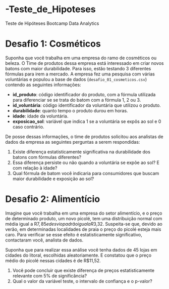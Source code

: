 # -Teste_de_Hipoteses
Teste de Hipóteses Bootcamp Data Analytics

# Desafio 1: Cosméticos

Suponha que você trabalha em uma empresa do ramo de cosméticos ou beleza. O Time de produtos dessa empresa está interessado em criar novos batons com maior durabilidade. Para isso, estão testando 3 diferentes fórmulas para irem a mercado. A empresa fez uma pesquisa com várias voluntárias e populou a base de dados (`desafio_01_cosmeticos.csv`) contendo as seguintes informações:

- **id_produto**: código identificador do produto, com a fórmula utilizada para diferenciar se se trata do batom com a fórmula 1, 2 ou 3.
- **id_voluntária**: código identificador da voluntária que utilizou o produto.
- **durabilidade**: quanto tempo o produto durou em horas.
- **idade**: idade da voluntária.
- **exposicao_sol**: variável que indica 1 se a voluntária se expôs ao sol e 0 caso contrário.

De posse dessas informações, o time de produtos solicitou aos analistas de dados da empresa as seguintes perguntas a serem respondidas:

1. Existe diferença estatisticamente significativa na durabilidade dos batons com fórmulas diferentes?
2. Essa diferença persiste ou não quando a voluntária se expõe ao sol? E com relação à idade?
3. Qual fórmula de batom você indicaria para consumidores que buscam maior durabilidade e exposição ao sol?

# Desafio 2: Alimentício

Imagine que você trabalha em uma empresa do setor alimentício, e o preço de determinado produto, um novo picolé, tem uma distribuição normal com média igual a R$7,85 e desvio padrão igual a R$3,32. Suspeita-se que, devido ao verão, em determinadas localidades de praia o preço do picolé esteja mais caro. Para verificar se esse efeito é estatisticamente significativo, contactaram você, analista de dados.

Suponha que para realizar essa análise você tenha dados de 45 lojas em cidades do litoral, escolhidas aleatoriamente. E constatou que o preço médio do picolé nessas cidades é de R$11,52.

1. Você pode concluir que existe diferença de preços estatisticamente relevante com 5% de significância?
2. Qual o valor da variável teste, o intervalo de confiança e o p-valor?

